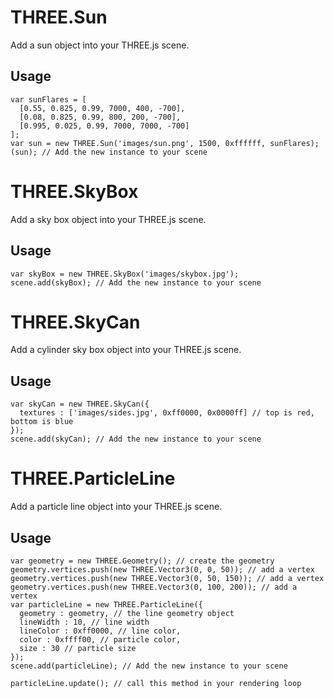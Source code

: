 # THREE.Sun

Add a sun object into your THREE.js scene.

## Usage

    var sunFlares = [
      [0.55, 0.825, 0.99, 7000, 400, -700],
      [0.08, 0.825, 0.99, 800, 200, -700],
      [0.995, 0.025, 0.99, 7000, 7000, -700]
    ];
    var sun = new THREE.Sun('images/sun.png', 1500, 0xffffff, sunFlares);
    (sun); // Add the new instance to your scene

# THREE.SkyBox

Add a sky box object into your THREE.js scene.

## Usage

    var skyBox = new THREE.SkyBox('images/skybox.jpg');
    scene.add(skyBox); // Add the new instance to your scene

# THREE.SkyCan

Add a cylinder sky box object into your THREE.js scene.

## Usage

    var skyCan = new THREE.SkyCan({
      textures : ['images/sides.jpg', 0xff0000, 0x0000ff] // top is red, bottom is blue
    });
    scene.add(skyCan); // Add the new instance to your scene


# THREE.ParticleLine

Add a particle line object into your THREE.js scene.

## Usage

    var geometry = new THREE.Geometry(); // create the geometry
    geometry.vertices.push(new THREE.Vector3(0, 0, 50)); // add a vertex
    geometry.vertices.push(new THREE.Vector3(0, 50, 150)); // add a vertex
    geometry.vertices.push(new THREE.Vector3(0, 100, 200)); // add a vertex
    var particleLine = new THREE.ParticleLine({
      geometry : geometry, // the line geometry object
      lineWidth : 10, // line width
      lineColor : 0xff0000, // line color,
      color : 0xffff00, // particle color,
      size : 30 // particle size
    });
    scene.add(particleLine); // Add the new instance to your scene

    particleLine.update(); // call this method in your rendering loop